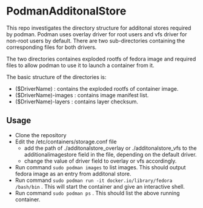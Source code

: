 # PodmanAdditonalStore
This repo investigates the directory structure for additonal stores required by podman.
Podman uses overlay driver for root users and vfs driver for non-root users by default. There are two sub-directories containing the corresponding files for both drivers. 

The two directories containes exploded rootfs of fedora image and required files to allow podman to use it to launch a container from it.

The basic structure of the directories is:
* ($DriverName) : contains the exploded rootfs of container image.
* ($DriverName)-images : contains image manifest list.
* ($DriverName)-layers : contains layer checksum.

## Usage
* Clone the repository
* Edit the /etc/containers/storage.conf file
  * add the path of ./additonalstore_overlay or ./additonalstore_vfs to the additionalimagestore field in the file, depending on the default driver.
  * change the value of driver field to overlay or vfs accordingly.
* Run command `sudo podman images` to list images. This should output fedora image as an entry from additonal store.
* Run command `sudo podman run -it docker.io/library/fedora /bash/bin` . This will start the container and give an interactive shell.
* Run command `sudo podman ps` . This should list the above running container.
